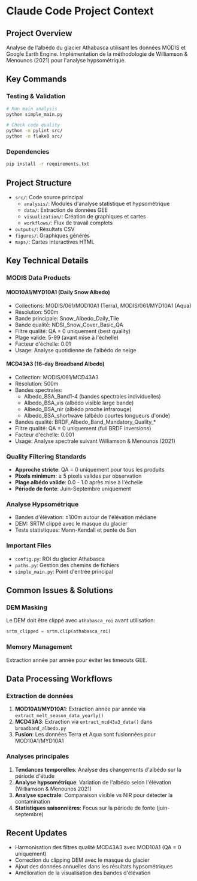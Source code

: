# Claude Code Project Context

## Project Overview
Analyse de l'albédo du glacier Athabasca utilisant les données MODIS et Google Earth Engine.
Implémentation de la méthodologie de Williamson & Menounos (2021) pour l'analyse hypsométrique.

## Key Commands

### Testing & Validation
```bash
# Run main analysis
python simple_main.py

# Check code quality
python -m pylint src/
python -m flake8 src/
```

### Dependencies
```bash
pip install -r requirements.txt
```

## Project Structure
- `src/`: Code source principal
  - `analysis/`: Modules d'analyse statistique et hypsométrique
  - `data/`: Extraction de données GEE
  - `visualization/`: Création de graphiques et cartes
  - `workflows/`: Flux de travail complets
- `outputs/`: Résultats CSV
- `figures/`: Graphiques générés
- `maps/`: Cartes interactives HTML

## Key Technical Details

### MODIS Data Products

#### MOD10A1/MYD10A1 (Daily Snow Albedo)
- Collections: MODIS/061/MOD10A1 (Terra), MODIS/061/MYD10A1 (Aqua)
- Résolution: 500m
- Bande principale: Snow_Albedo_Daily_Tile
- Bande qualité: NDSI_Snow_Cover_Basic_QA
- Filtre qualité: QA = 0 uniquement (best quality)
- Plage valide: 5-99 (avant mise à l'échelle)
- Facteur d'échelle: 0.01
- Usage: Analyse quotidienne de l'albédo de neige

#### MCD43A3 (16-day Broadband Albedo)
- Collection: MODIS/061/MCD43A3
- Résolution: 500m
- Bandes spectrales:
  - Albedo_BSA_Band1-4 (bandes spectrales individuelles)
  - Albedo_BSA_vis (albédo visible large bande)
  - Albedo_BSA_nir (albédo proche infrarouge)
  - Albedo_BSA_shortwave (albédo courtes longueurs d'onde)
- Bandes qualité: BRDF_Albedo_Band_Mandatory_Quality_*
- Filtre qualité: QA = 0 uniquement (full BRDF inversions)
- Facteur d'échelle: 0.001
- Usage: Analyse spectrale suivant Williamson & Menounos (2021)

### Quality Filtering Standards
- **Approche stricte**: QA = 0 uniquement pour tous les produits
- **Pixels minimum**: ≥ 5 pixels valides par observation
- **Plage albédo valide**: 0.0 - 1.0 après mise à l'échelle
- **Période de fonte**: Juin-Septembre uniquement

### Analyse Hypsométrique
- Bandes d'élévation: ±100m autour de l'élévation médiane
- DEM: SRTM clippé avec le masque du glacier
- Tests statistiques: Mann-Kendall et pente de Sen

### Important Files
- `config.py`: ROI du glacier Athabasca
- `paths.py`: Gestion des chemins de fichiers
- `simple_main.py`: Point d'entrée principal

## Common Issues & Solutions

### DEM Masking
Le DEM doit être clippé avec `athabasca_roi` avant utilisation:
```python
srtm_clipped = srtm.clip(athabasca_roi)
```

### Memory Management
Extraction année par année pour éviter les timeouts GEE.

## Data Processing Workflows

### Extraction de données
1. **MOD10A1/MYD10A1**: Extraction année par année via `extract_melt_season_data_yearly()`
2. **MCD43A3**: Extraction via `extract_mcd43a3_data()` dans `broadband_albedo.py`
3. **Fusion**: Les données Terra et Aqua sont fusionnées pour MOD10A1/MYD10A1

### Analyses principales
1. **Tendances temporelles**: Analyse des changements d'albédo sur la période d'étude
2. **Analyse hypsométrique**: Variation de l'albédo selon l'élévation (Williamson & Menounos 2021)
3. **Analyse spectrale**: Comparaison visible vs NIR pour détecter la contamination
4. **Statistiques saisonnières**: Focus sur la période de fonte (juin-septembre)

## Recent Updates
- Harmonisation des filtres qualité MCD43A3 avec MOD10A1 (QA = 0 uniquement)
- Correction du clipping DEM avec le masque du glacier
- Ajout des données annuelles dans les résultats hypsométriques
- Amélioration de la visualisation des bandes d'élévation
